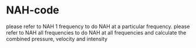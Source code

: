 # NAH-code

please refer to NAH 1 frequency to do NAH at a particular frequency.
please refer to NAH all frequencies to do NAH at all frequencies and calculate the combined pressure, velocity and intensity
